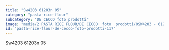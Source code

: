 ```yaml
---
title: "Sw4203 61203n 05"
category: "pasta-rice-flour"
subcategory: "DE CECCO foto prodotti"
image: "media/2 PASTA RICE FLOUR/DE CECCO  foto  prodotti/0SW4203 - 61203N-05.jpg"
id: "pasta-rice-flour-de-cecco-foto-prodotti-117"
---
```


Sw4203 61203n 05

